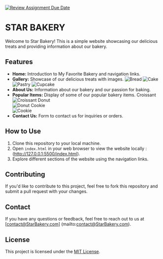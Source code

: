 [![Review Assignment Due Date](https://classroom.github.com/assets/deadline-readme-button-24ddc0f5d75046c5622901739e7c5dd533143b0c8e959d652212380cedb1ea36.svg)](https://classroom.github.com/a/J5s2e_vk)
# STAR BAKERY

Welcome to Star Bakery! This is a simple website showcasing our delicious treats and providing information about our bakery.

## Features

- **Home:** Introduction to My Favorite Bakery and navigation links.
- **Gallery:** Showcase of our delicious treats with images.
![Bread](https://source.unsplash.com/250x250/?bread)
![Cake](https://source.unsplash.com/250x250/?cake)
![Pastry](https://source.unsplash.com/250x250/?pastry)
![Cupcake](https://source.unsplash.com/250x250/?cupcake)
- **About Us:** Information about our bakery and our passion for baking.
- **Popular Items:** Display of some of our popular bakery items.
 Croissant  
  ![Croissant](https://source.unsplash.com/150x150/?croissant)
 Donut  
  ![Donut](https://source.unsplash.com/150x150/?donut)
 Cookie  
  ![Cookie](https://source.unsplash.com/150x150/?cookie)
- **Contact Us:** Form to contact us for inquiries or orders.

## How to Use

1. Clone this repository to your local machine.
2. Open `index.html` in your web browser to view the website locally : (http://127.0.0.1:5500/index.html).
3. Explore different sections of the website using the navigation links.

## Contributing

If you'd like to contribute to this project, feel free to fork this repository and submit a pull request with your changes.

## Contact

If you have any questions or feedback, feel free to reach out to us at [contact@StarBakery.com] (mailto:contact@StarBakery.com).

## License

This project is licensed under the [MIT License](LICENSE).
